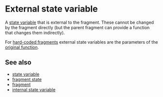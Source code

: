 # External state variable

A [state variable](def://) that is external to the fragment. These cannot be changed 
by the fragment directly (but the parent fragment can provide a function that changes 
them indirectly).

For [hard-coded fragments](def://) external state variables are the parameters of 
the [original function](def://).

## See also

- [state variable](def://)
- [fragment state](def://)
- [fragment](def://)
- [internal state variable](def://)